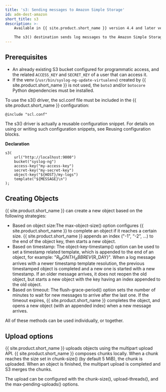 ```yaml
---
title: 's3: Sending messages to Amazon Simple Storage'
id: adm-dest-amazon
short_title: s3
description: >-
    Available in {{ site.product.short_name }} version 4.4 and later versions.

    The s3() destination sends log messages to the Amazon Simple Storage Service (Amazon S3) object storage service. Log messages can be sent over TCP, or encrypted with TLS.
---
```


## Prerequisites

* An already existing S3 bucket configured for programmatic access, and the related `ACCESS_KEY` and `SECRET_KEY` of a user that can access it.
* If the venv (`/usr/bin/syslog-ng-update-virtualenv`) created by {{ site.product.short_name }} is not used, the `boto3` and/or `botocore` Python dependencies must be installed.

To use the s3() driver, the scl.conf file must be included in the {{ site.product.short_name }} configuration:

```config
@include "scl.conf"
```

The s3() driver is actually a reusable configuration snippet. For details on using or writing such configuration snippets, see Reusing configuration blocks.

**Declaration**

```config
s3(
    url("http://localhost:9000")
    bucket("syslog-ng")
    access-key("my-access-key")
    secret-key("my-secret-key")
    object-key("${HOST}/my-logs")
    template("${MESSAGE}\n")
);
```

## Creating Objects

{{ site.product.short_name }} can create a new object based on the following strategies:

* Based on object size:The max-object-size() option configures {{ site.product.short_name }} to complete an object if it reaches a certain size. {{ site.product.short_name }} appends an index ("-1", “-2”, …) to the end of the object key, then starts a new object.
* Based on timestamp: The object-key-timestamp() option can be used to set a timestamp related template, which is appended to the end of an object, for example: "${R_MONTH_ABBREV}${R_DAY}". When a log message arrives with a newer timestamp template resolution, the previous timestamped object is completed and a new one is started with a new timestamp. If an older message arrives, it does not reopen the old object, but starts a new object with the key having an index appended to the old object.
* Based on timeout: The flush-grace-period() option sets the number of minutes to wait for new messages to arrive after the last one. If the timeout expires, {{ site.product.short_name }} completes the object, and opens a new object (with an appended index) when a new message arrives.

All of these methods can be used individually, or together.

## Upload options

{{ site.product.short_name }} uploads objects using the multipart upload API. {{ site.product.short_name }} composes chunks locally. When a chunk reaches the size set in chunk-size() (by default 5 MiB), the chunk is uploaded. When an object is finished, the multipart upload is completed and S3 merges the chunks.

The upload can be configured with the chunk-size(), upload-threads(), and the max-pending-uploads() options.
